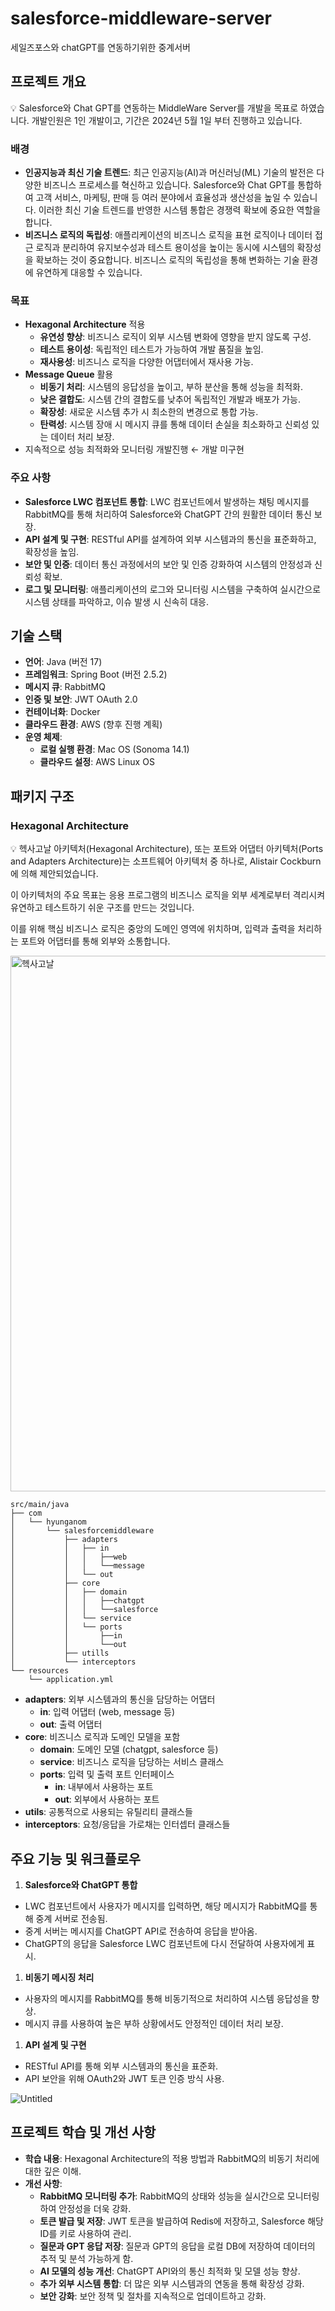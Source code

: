 # salesforce-middleware-server
세일즈포스와 chatGPT를 연동하기위한 중계서버
## 프로젝트 개요

<aside>
💡 Salesforce와 Chat GPT를 연동하는 MiddleWare Server를 개발을 목표로 하였습니다.
개발인원은 1인 개발이고, 기간은 2024년 5월 1일 부터 진행하고 있습니다.

</aside>

### **배경**

- **인공지능과 최신 기술 트렌드**: 최근 인공지능(AI)과 머신러닝(ML) 기술의 발전은 다양한 비즈니스 프로세스를 혁신하고 있습니다. Salesforce와 Chat GPT를 통합하여 고객 서비스, 마케팅, 판매 등 여러 분야에서 효율성과 생산성을 높일 수 있습니다. 이러한 최신 기술 트렌드를 반영한 시스템 통합은 경쟁력 확보에 중요한 역할을 합니다.
- **비즈니스 로직의 독립성**: 애플리케이션의 비즈니스 로직을 표현 로직이나 데이터 접근 로직과 분리하여 유지보수성과 테스트 용이성을 높이는 동시에 시스템의 확장성을 확보하는 것이 중요합니다. 비즈니스 로직의 독립성을 통해 변화하는 기술 환경에 유연하게 대응할 수 있습니다.

### 목표

- **Hexagonal Architecture** 적용
    - **유연성 향상**: 비즈니스 로직이 외부 시스템 변화에 영향을 받지 않도록 구성.
    - **테스트 용이성**: 독립적인 테스트가 가능하여 개발 품질을 높임.
    - **재사용성**: 비즈니스 로직을 다양한 어댑터에서 재사용 가능.
- **Message Queue** 활용
    - **비동기 처리**: 시스템의 응답성을 높이고, 부하 분산을 통해 성능을 최적화.
    - **낮은 결합도**: 시스템 간의 결합도를 낮추어 독립적인 개발과 배포가 가능.
    - **확장성**: 새로운 시스템 추가 시 최소한의 변경으로 통합 가능.
    - **탄력성**: 시스템 장애 시 메시지 큐를 통해 데이터 손실을 최소화하고 신뢰성 있는 데이터 처리 보장.
- 지속적으로 성능 최적화와 모니터링 개발진행 ← 개발 미구현

### 주요 사항

- **Salesforce LWC 컴포넌트 통합**: LWC 컴포넌트에서 발생하는 채팅 메시지를 RabbitMQ를 통해 처리하여 Salesforce와 ChatGPT 간의 원활한 데이터 통신 보장.
- **API 설계 및 구현**: RESTful API를 설계하여 외부 시스템과의 통신을 표준화하고, 확장성을 높임.
- **보안 및 인증**: 데이터 통신 과정에서의 보안 및 인증 강화하여 시스템의 안정성과 신뢰성 확보.
- **로그 및 모니터링**: 애플리케이션의 로그와 모니터링 시스템을 구축하여 실시간으로 시스템 상태를 파악하고, 이슈 발생 시 신속히 대응.

## 기술 스택

- **언어**: Java (버전 17)
- **프레임워크**: Spring Boot (버전 2.5.2)
- **메시지 큐**: RabbitMQ
- **인증 및 보안**: JWT OAuth 2.0
- **컨테이너화**: Docker
- **클라우드 환경**: AWS (향후 진행 계획)
- **운영 체제**:
    - **로컬 실행 환경**: Mac OS (Sonoma 14.1)
    - **클라우드 설정**: AWS Linux OS

## 패키지 구조

### **Hexagonal Architecture**

<aside>
💡 헥사고날 아키텍처(Hexagonal Architecture), 또는 포트와 어댑터 아키텍처(Ports and Adapters Architecture)는 소프트웨어 아키텍처 중 하나로, Alistair Cockburn에 의해 제안되었습니다.

이 아키텍처의 주요 목표는 응용 프로그램의 비즈니스 로직을 외부 세계로부터 격리시켜 유연하고 테스트하기 쉬운 구조를 만드는 것입니다.

이를 위해 핵심 비즈니스 로직은 중앙의 도메인 영역에 위치하며, 입력과 출력을 처리하는 포트와 어댑터를 통해 외부와 소통합니다.

</aside>

<img width="857" alt="헥사고날" src="https://github.com/hyunganom/salesforce-middleware-server/assets/104957944/4bd6479b-88a7-49e5-9522-acba7eda2501">

```
src/main/java
├── com
│   └── hyunganom
│       └── salesforcemiddleware
│           ├── adapters
│           │   ├── in
│           │   │   ├──web
│	        │   │	└──message
│		    │	└── out
│           ├── core
│           │   ├── domain
│	        │   │	├──chatgpt
│           │   │   └──salesforce
│           │   └── service
│           │   └── ports
│	        │		├──in
│	        │		└──out  
│			├── utills
│			└──	interceptors
└── resources
    └── application.yml
```

- **adapters**: 외부 시스템과의 통신을 담당하는 어댑터
    - **in**: 입력 어댑터 (web, message 등)
    - **out**: 출력 어댑터
- **core**: 비즈니스 로직과 도메인 모델을 포함
    - **domain**: 도메인 모델 (chatgpt, salesforce 등)
    - **service**: 비즈니스 로직을 담당하는 서비스 클래스
    - **ports**: 입력 및 출력 포트 인터페이스
        - **in**: 내부에서 사용하는 포트
        - **out**: 외부에서 사용하는 포트
- **utils**: 공통적으로 사용되는 유틸리티 클래스들
- **interceptors**: 요청/응답을 가로채는 인터셉터 클래스들

## **주요 기능 및 워크플로우**

1. **Salesforce와 ChatGPT 통합**
- LWC 컴포넌트에서 사용자가 메시지를 입력하면, 해당 메시지가 RabbitMQ를 통해 중계 서버로 전송됨.
- 중계 서버는 메시지를 ChatGPT API로 전송하여 응답을 받아옴.
- ChatGPT의 응답을 Salesforce LWC 컴포넌트에 다시 전달하여 사용자에게 표시.
1. **비동기 메시징 처리**
- 사용자의 메시지를 RabbitMQ를 통해 비동기적으로 처리하여 시스템 응답성을 향상.
- 메시지 큐를 사용하여 높은 부하 상황에서도 안정적인 데이터 처리 보장.
1. **API 설계 및 구현**
- RESTful API를 통해 외부 시스템과의 통신을 표준화.
- API 보안을 위해 OAuth2와 JWT 토큰 인증 방식 사용.


![Untitled](https://github.com/hyunganom/salesforce-middleware-server/assets/104957944/eb6a5cde-fec6-42f7-b7a6-0dc234388a9c)

## **프로젝트 학습 및 개선 사항**

- **학습 내용**: Hexagonal Architecture의 적용 방법과 RabbitMQ의 비동기 처리에 대한 깊은 이해.
- **개선 사항**:
    - **RabbitMQ 모니터링 추가**: RabbitMQ의 상태와 성능을 실시간으로 모니터링하여 안정성을 더욱 강화.
    - **토큰 발급 및 저장**: JWT 토큰을 발급하여 Redis에 저장하고, Salesforce 해당 ID를 키로 사용하여 관리.
    - **질문과 GPT 응답 저장**: 질문과 GPT의 응답을 로컬 DB에 저장하여 데이터의 추적 및 분석 가능하게 함.
    - **AI 모델의 성능 개선**: ChatGPT API와의 통신 최적화 및 모델 성능 향상.
    - **추가 외부 시스템 통합**: 더 많은 외부 시스템과의 연동을 통해 확장성 강화.
    - **보안 강화**: 보안 정책 및 절차를 지속적으로 업데이트하고 강화.
